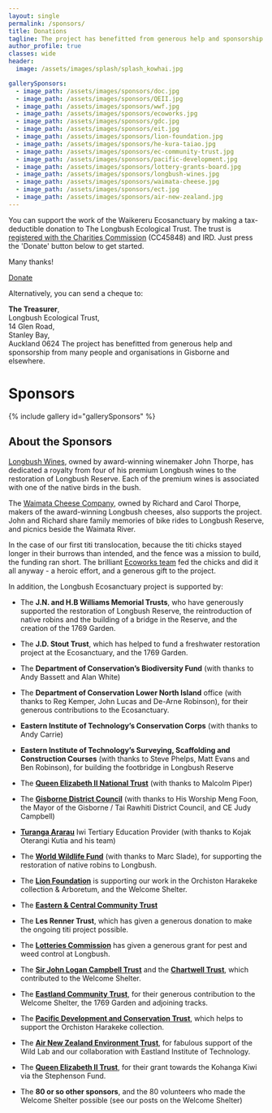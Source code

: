```yaml
---
layout: single
permalink: /sponsors/
title: Donations
tagline: The project has benefitted from generous help and sponsorship from many people and organisations in Gisborne and elsewhere.
author_profile: true
classes: wide
header:
  image: /assets/images/splash/splash_kowhai.jpg

gallerySponsors:
  - image_path: /assets/images/sponsors/doc.jpg
  - image_path: /assets/images/sponsors/QEII.jpg
  - image_path: /assets/images/sponsors/wwf.jpg
  - image_path: /assets/images/sponsors/ecoworks.jpg
  - image_path: /assets/images/sponsors/gdc.jpg
  - image_path: /assets/images/sponsors/eit.jpg
  - image_path: /assets/images/sponsors/lion-foundation.jpg
  - image_path: /assets/images/sponsors/he-kura-taiao.jpg
  - image_path: /assets/images/sponsors/ec-community-trust.jpg
  - image_path: /assets/images/sponsors/pacific-development.jpg
  - image_path: /assets/images/sponsors/lottery-grants-board.jpg
  - image_path: /assets/images/sponsors/longbush-wines.jpg
  - image_path: /assets/images/sponsors/waimata-cheese.jpg
  - image_path: /assets/images/sponsors/ect.jpg
  - image_path: /assets/images/sponsors/air-new-zealand.jpg
---
```


You can support the work of the Waikereru Ecosanctuary by making a tax-deductible donation to The Longbush Ecological Trust.  The trust is [registered with the Charities Commission](http://www.register.charities.govt.nz/CharitiesRegister/ViewCharity?accountId=4a114aba-0cc6-df11-bb8e-00155d741101&searchId=29d19fe4-563e-4a6c-adc0-e853b545662f&isGroup=False) (CC45848) and IRD.  Just press the 'Donate' button below to get started.

Many thanks!

<form action="https://www.paypal.com/cgi-bin/webscr" method="post">
  <input type="hidden" name="cmd" value="_s-xclick">
  <input type="hidden" name="hosted_button_id" value="PMWFG9GZWEDGW">
  <a href="#" class="btn btn--primary" onclick="$(this).closest('form').submit()">Donate</a>
  <img alt="" border="0" src="https://www.paypal.com/en_US/i/scr/pixel.gif" width="1" height="1" hidden="" style="display: none !important;">
</form>


Alternatively, you can send a cheque to:

**The Treasurer**,<br/>
Longbush Ecological Trust,<br/>
14 Glen Road,<br/>
Stanley Bay,<br/>
Auckland 0624
The project has benefitted from generous help and sponsorship from many people and organisations in Gisborne and elsewhere.


# Sponsors

{% include gallery id="gallerySponsors" %}

## About the Sponsors

[Longbush Wines](http://www.longbushwines.com/), owned by award-winning winemaker John Thorpe, has dedicated a royalty from four of his premium Longbush wines to the restoration of Longbush Reserve. Each of the premium wines is associated with one of the native birds in the bush.

The [Waimata Cheese Company](http://www.waimatacheese.co.nz/), owned by Richard and Carol Thorpe, makers of the award-winning Longbush cheeses, also supports the project. John and Richard share family memories of bike rides to Longbush Reserve, and picnics beside the Waimata River.

In the case of our first titi translocation, because the titi chicks stayed longer in their burrows than intended, and the fence was a mission to build, the funding ran short.  The brilliant [Ecoworks team](http://www.ecoworks.co.nz/) fed the chicks and did it all anyway - a heroic effort, and a generous gift  to the project.

In addition, the Longbush Ecosanctuary project is supported by:

- The **J.N. and H.B Williams Memorial Trusts**, who have generously supported the restoration of Longbush Reserve, the reintroduction of native robins and the building of a bridge in the Reserve, and the creation of the 1769 Garden.
- The **J.D. Stout Trust**, which has helped to fund a freshwater restoration project at the Ecosanctuary, and the 1769 Garden.
- The **Department of Conservation’s Biodiversity Fund** (with thanks to Andy Bassett and Alan White)
- The **Department of Conservation Lower North Island** office (with thanks to Reg Kemper, John Lucas and De-Arne Robinson), for their generous contributions to the Ecosanctuary.
- **Eastern Institute of Technology’s Conservation Corps** (with thanks to Andy Carrie)
- **Eastern Institute of Technology’s Surveying, Scaffolding and Construction Courses** (with thanks to Steve Phelps, Matt Evans and Ben Robinson), for building the footbridge in Longbush Reserve
- The **[Queen Elizabeth II National Trust](http://www.qe2.org.nz/)** (with thanks to Malcolm Piper)
- The **[Gisborne District Council](http://www.gdc.govt.nz/)** (with thanks to His Worship Meng Foon, the Mayor of the Gisborne / Tai Rawhiti District Council, and CE Judy Campbell)
- **[Turanga Ararau](http://turanga-ararau.org.nz/)** Iwi Tertiary Education Provider (with thanks to Kojak Oterangi Kutia and his team)
- The **[World Wildlife Fund](http://www.wwf.org.nz/)** (with thanks to Marc Slade), for supporting the restoration of native robins to Longbush.
- The **[Lion Foundation](http://www.lionfoundation.org.nz/)** is supporting our work in the Orchiston Harakeke collection & Arboretum, and the Welcome Shelter. 
- The **[Eastern & Central Community Trust](http://www.ecct.org.nz/)**
- The **Les Renner Trust**, which has given a generous donation to make the ongoing titi project possible.
- The **[Lotteries Commission](http://www.communitymatters.govt.nz/)** has given a generous grant for pest and weed control at Longbush.
- The **[Sir John Logan Campbell Trust](http://www.jlcampbell.co.nz/)** and the **[Chartwell Trust](http://www.chartwell.org.nz/)**, which contributed to the Welcome Shelter.
- The **[Eastland Community Trust](http://www.ect.org.nz/)**, for their generous contribution to the Welcome Shelter, the 1769 Garden and adjoining tracks.
- The **[Pacific Development and Conservation Trust](https://www.communitymatters.govt.nz/pacific-development-and-conservation-trust)**, which helps to support the Orchiston Harakeke collection.
- The **[Air New Zealand Environment Trust](https://www.airnewzealand.co.nz/sustainability)**, for fabulous support of the Wild Lab and our collaboration with Eastland Institute of Technology.
- The **[Queen Elizabeth II Trust](https://qeiinationaltrust.org.nz/)**, for their grant towards the Kohanga Kiwi via the Stephenson Fund.

- The **80 or so other sponsors**, and the 80 volunteers who made the Welcome Shelter possible (see our posts on the Welcome Shelter)